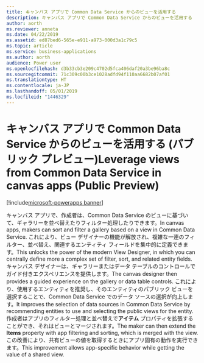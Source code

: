 ```yaml
---
title: キャンバス アプリで Common Data Service からのビューを活用する
description: キャンバス アプリで Common Data Service からのビューを活用する
author: aorth
ms.reviewer: anneta
ms.date: 04/22/2019
ms.assetid: ed87bed6-565e-e911-a973-000d3a1c79c5
ms.topic: article
ms.service: business-applications
ms.author: aorth
audience: Power user
ms.openlocfilehash: d3b33cb3e209c4702d5fca406daf20a3be96ba8c
ms.sourcegitcommit: 71c309c00b3ce1028adfd94f110aa6682b07af01
ms.translationtype: HT
ms.contentlocale: ja-JP
ms.lasthandoff: 05/01/2019
ms.locfileid: "1446329"
---
```

# <a name="leverage-views-from-common-data-service-in-canvas-apps-public-preview"></a><span data-ttu-id="b0479-103">キャンバス アプリで Common Data Service からのビューを活用する (パブリック プレビュー)</span><span class="sxs-lookup"><span data-stu-id="b0479-103">Leverage views from Common Data Service in canvas apps (Public Preview)</span></span>

[!include[microsoft-powerapps banner](../includes/microsoft-powerapps.md)]

<span data-ttu-id="b0479-104">キャンバス アプリで、作成者は、Common Data Service のビューに基づいて、ギャラリーを並べ替えたりフィルター処理したりできます。</span><span class="sxs-lookup"><span data-stu-id="b0479-104">In canvas apps, makers can sort and filter a gallery based on a view in Common Data Service.</span></span> <span data-ttu-id="b0479-105">これにより、ビュー デザイナーの機能が解放され、複雑な一連のフィルター、並べ替え、関連するエンティティ フィールドを集中的に定義できます。</span><span class="sxs-lookup"><span data-stu-id="b0479-105">This unlocks the power of the modern View Designer, in which you can centrally define more a complex set of filter, sort, and related entity fields.</span></span> <span data-ttu-id="b0479-106">キャンバス デザイナーは、ギャラリーまたはデータ テーブルのコントロールでガイド付きエクスペリエンスを提供します。</span><span class="sxs-lookup"><span data-stu-id="b0479-106">The canvas designer then provides a guided experience on the gallery or data table controls.</span></span> <span data-ttu-id="b0479-107">これにより、使用するエンティティを推奨し、そのエンティティのパブリック ビューを選択することで、Common Data Service でのデータ ソースの選択が向上します。</span><span class="sxs-lookup"><span data-stu-id="b0479-107">It improves the selection of data sources in Common Data Service by recommending entities to use and selecting the public views for the entity.</span></span> <span data-ttu-id="b0479-108">作成者はアプリのフィルター処理と並べ替えで**アイテム** プロパティを拡張することができ、それはビューとマージされます。</span><span class="sxs-lookup"><span data-stu-id="b0479-108">The maker can then extend the **Items** property with app filtering and sorting, which is merged with the view.</span></span> <span data-ttu-id="b0479-109">この改善により、共有ビューの値を取得するときにアプリ固有の動作を実行できます。</span><span class="sxs-lookup"><span data-stu-id="b0479-109">This improvement allows app-specific behavior while getting the value of a shared view.</span></span>
